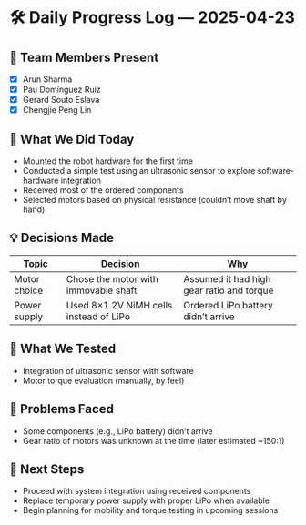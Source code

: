 # 🛠️ Daily Progress Log — 2025-04-23

## 👥 Team Members Present
- [x] Arun Sharma
- [x] Pau Domínguez Ruiz
- [x] Gerard Souto Eslava
- [x] Chengjie Peng Lin

## 🎯 What We Did Today

* Mounted the robot hardware for the first time
* Conducted a simple test using an ultrasonic sensor to explore software-hardware integration
* Received most of the ordered components
* Selected motors based on physical resistance (couldn’t move shaft by hand)

## 💡 Decisions Made

| Topic        | Decision                               | Why                                       |
| ------------ | -------------------------------------- | ----------------------------------------- |
| Motor choice | Chose the motor with immovable shaft   | Assumed it had high gear ratio and torque |
| Power supply | Used 8×1.2V NiMH cells instead of LiPo | Ordered LiPo battery didn’t arrive        |

## 🧪 What We Tested

* Integration of ultrasonic sensor with software
* Motor torque evaluation (manually, by feel)

## 🔧 Problems Faced

* Some components (e.g., LiPo battery) didn’t arrive
* Gear ratio of motors was unknown at the time (later estimated \~150:1)

## 📌 Next Steps

* Proceed with system integration using received components
* Replace temporary power supply with proper LiPo when available
* Begin planning for mobility and torque testing in upcoming sessions
